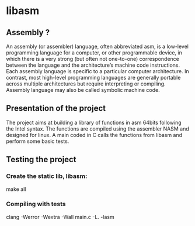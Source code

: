 # libasm
## Assembly ?
An assembly (or assembler) language, often abbreviated asm, is a low-level programming
language for a computer, or other programmable device, in which there is a very strong
(but often not one-to-one) correspondence between the language and the architecture’s
machine code instructions. Each assembly language is specific to a particular computer
architecture. In contrast, most high-level programming languages are generally portable
across multiple architectures but require interpreting or compiling. Assembly language
may also be called symbolic machine code.
## Presentation of the project
The project aims at building a library of functions in asm 64bits following the Intel syntax.
The functions are compiled using the assembler NASM and designed for linux.
A main coded in C calls the functions from libasm and perform some basic tests.

## Testing the project
### Create the static lib, libasm:
make all
### Compiling with tests 
clang -Werror -Wextra -Wall main.c -L. -lasm
